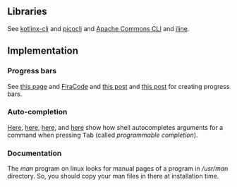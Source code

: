 ## Libraries
See [kotlinx-cli](https://github.com/Kotlin/kotlinx-cli)
and [picocli](https://github.com/remkop/picocli)
and [Apache Commons CLI](https://commons.apache.org/proper/commons-cli/index.html)
and [jline](https://github.com/jline/jline3/).

## Implementation

### Progress bars
See [this page](https://changaco.oy.lc/unicode-progress-bars/)
and [FiraCode](https://github.com/tonsky/FiraCode#:~:text=Fira%20Code%20is%20the%20first,bars)
and [this post](https://stackoverflow.com/q/2685435)
and [this post](https://stackoverflow.com/q/3173320)
for creating progress bars.

### Auto-completion
[Here](https://askubuntu.com/a/345150),
[here](https://stackoverflow.com/q/5570795),
[here](https://stackoverflow.com/q/5255372), and
[here](https://stackoverflow.com/q/12595270)
show how shell autocompletes arguments for a command when pressing <kbd>Tab</kbd>
(called *programmable completion*).

### Documentation
The *man* program on linux looks for manual pages of a program in */usr/man*
directory. So, you should copy your man files in there at installation time.
